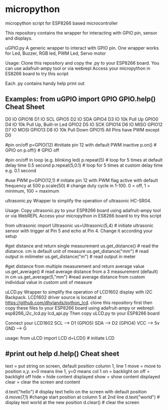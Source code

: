 # micropython
micropython script for ESP8266 based microcontroller

This repository contains the wrapper for interacting with GPIO pin, sensor and displays.

uGPIO.py
A generic wrapper to interact with GPIO pin. One wrapper works for Led, Buzzer, RGB led, PWM Led, Servo motor

Usage:
Clone this repository and copy the .py to your ESP8266 board. You can use adafruit-ampy tool or via webrepl
Access your micropython in ES8266 board to try this script

Each .py contains handy help print out

Examples:
from uGPIO import GPIO
GPIO.help()
Cheat Sheet
---------------------------------------
D0 IO                           GPIO16
D1 IO SCL                       GPIO5
D2 IO SDA                       GPIO4
D3 IO 10k Pull Up               GPIO0
D4 IO 10k Pull Up, Built-in Led GPIO2
D5 IO SCK                       GPIO14
D6 IO MISO                      GPIO12
D7 IO MOSI                      GPIO13
D8 IO 10k Pull Down             GPIO15
All Pins have PWM except D0

#pin on/off
p=GPIO(12)  #initiate pin 12 with default PWM inactive
p.on()      # GPIO on
p.off()     # GPIO off

#pin on/off in loop (e.g. blinking led)
p.repeat(5)     # loop for 5 times at default delay time 0.5 second
p.repeat(5,0.1) # loop for 5 times at custom delay time e.g. 0.1 second

#use PWM
p=GPIO(12,1)  # initiate pin 12 with PWM flag active with default frequency at 500
p.scale(50)   # change duty cycle in 1-100. 0 = off, 1 = minimum, 100 = maximum


ultrasonic.py
Wrapper to simplify the operation of ultrasonic HC-SR04.

Usage:
Copy ultrasonic.py to your ESP8266 board using adafruit-ampy tool or via WebREPL
Access your micropython in ES8266 board to try this script

from ultrasonic import Ultrasonic
us=Ultrasonic(5,4) # initiate ultrasonic sensor with trigger at Pin 5 and echo at Pin 4. Change it according your setup

#get distance and return single measurement
us.get_distance() # read the distance. cm is default unit of measure
us.get_distance("mm")   # read output in milimeter
us.get_distance("m")    # read output in meter

#get distance from multiple measurement and return average value
us.get_average() # read average distance from a 3 measurement (default) in cm
us.get_average(5,"mm") #read average distance from custom individual value in custom unit of measure

uLCD.py
Wrapper to simplify the operation of LCD1602 display with I2C Backpack. LCD1602 driver source is located at https://github.com/dhylands/python_lcd. clone this repository first then copy these files to your ESP8266 board using adafruit-ampy or webrepl:
esp8266_i2c_lcd.py
lcd_api.py
Then copy uLCD.py to your ESP8266 board

Connect your LCD1602 
SCL --> D1 (GPIO5) 
SDA --> D2 (GPIO4)
VCC --> 5v 
GND --> G

usage:
from uLCD import LCD
d=LCD() # initiate LCD

#print out help
d.help()
Cheat sheet
-----------
text = put string on screen, default position column 1, line 1
move = move to position x,y. x=0 means line 1, y=0 means col 1
on = backlight on
off = backlight off
hide = hide content displayed
show = show content displayed
clear = clear the screen and content

d.text("hello") # display text hello on the screen with default position
d.move(7,1)     #change start position at column 5 at 2nd line
d.text("world") # display text world at the new position
d.clear()       # clear the screen

